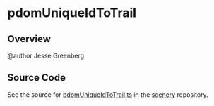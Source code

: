 # pdomUniqueIdToTrail

## Overview

@author Jesse Greenberg



## Source Code

See the source for [pdomUniqueIdToTrail.ts](https://github.com/phetsims/scenery/blob/main/js/accessibility/pdom/pdomUniqueIdToTrail.ts) in the [scenery](https://github.com/phetsims/scenery) repository.
